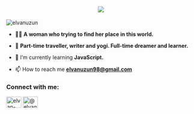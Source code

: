 <h1 align="center">
  <a href="https://git.io/typing-svg">
    <img src="https://readme-typing-svg.herokuapp.com/?lines=Hello+World!;I+am+Elvan&center=true&size=25">
  </a>
</h1>
<p align="left"> <img src="https://komarev.com/ghpvc/?username=elvanuzun&label=Profile%20views&color=0e75b6&style=flat" alt="elvanuzun" /> </p>


- 👨‍💻 **A woman who trying to find her place in this world.**

- 👯 **Part-time traveller, writer and yogi. Full-time dreamer and learner.**

- 🌱 I’m currently learning **JavaScript.**

- 📫 How to reach me **elvanuzun98@gmail.com**

<h3 align="left">Connect with me:</h3>
<p align="left">
<a href="https://linkedin.com/in/elvan-uzun" target="blank"><img align="center" src="https://raw.githubusercontent.com/rahuldkjain/github-profile-readme-generator/master/src/images/icons/Social/linked-in-alt.svg" alt="elvan-uzun" height="30" width="40" /></a>
<a href="https://medium.com/@elvanuzun98" target="blank"><img align="center" src="https://raw.githubusercontent.com/rahuldkjain/github-profile-readme-generator/master/src/images/icons/Social/medium.svg" alt="@elvanuzun98" height="30" width="40" /></a>
</p>
